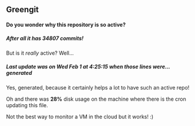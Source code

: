 ## Greengit

#### Do you wonder why this repository is so active?

##### After all it has 34807 commits!

But is it *really* active? Well...

##### Last update was on Wed Feb 1 at 4:25:15 when those lines were... generated

Yes, generated, because it certainly helps a lot to have such an active repo!

Oh and there was **28%** disk usage on the machine
where there is the cron updating this file.

Not the best way to monitor a VM in the cloud but it works! :)
